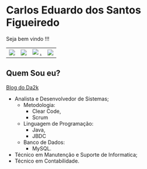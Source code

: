 # Carlos Eduardo dos Santos Figueiredo

Seja bem vindo !!!

|  |  |  |  |
| :--- | :--- | :--- | :--- |
| ![](.gitbook/assets/twitter.png)  | ![](.gitbook/assets/instagram.png)  | ![](.gitbook/assets/linkedin-1-.png) [.](https://www.linkedin.com/in/carlos-eduardo-dos-s-figueiredo-76128837/) | ![](.gitbook/assets/github.png)  |

## Quem Sou eu?
[Blog do Da2k](https://blog.da2k.com.br "Clique e acesse agora!")

* Analista e Desenvolvedor de Sistemas;
  * Metodologia:
    * Clear Code,
    * Scrum
  * Linguagem de Programação:
    * Java,
    * JBDC 
  * Banco de Dados:
    * MySQL.
* Técnico em Manutenção e Suporte  de  Informatica;
* Técnico em Contabilidade.

 

